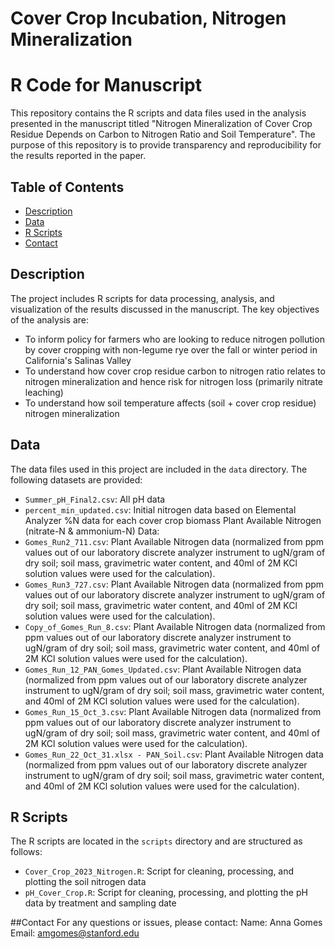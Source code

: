 # Cover Crop Incubation, Nitrogen Mineralization
# R Code for Manuscript
This repository contains the R scripts and data files used in the analysis presented in the manuscript titled "Nitrogen Mineralization of Cover Crop Residue Depends on Carbon to Nitrogen Ratio and Soil Temperature". The purpose of this repository is to provide transparency and reproducibility for the results reported in the paper.

## Table of Contents
- [Description](#description)
- [Data](#data)
- [R Scripts](#r-scripts)
- [Contact](#contact)

## Description
The project includes R scripts for data processing, analysis, and visualization of the results discussed in the manuscript. The key objectives of the analysis are:
- To inform policy for farmers who are looking to reduce nitrogen pollution by cover cropping with non-legume rye over the fall or winter period in California's Salinas Valley
- To understand how cover crop residue carbon to nitrogen ratio relates to nitrogen mineralization and hence risk for nitrogen loss (primarily nitrate leaching)
- To understand how soil temperature affects (soil + cover crop residue) nitrogen mineralization 

## Data
The data files used in this project are included in the `data` directory. The following datasets are provided:
- `Summer_pH_Final2.csv`: All pH data
- `percent_min_updated.csv`: Initial nitrogen data based on Elemental Analyzer %N data for each cover crop biomass
Plant Available Nitrogen (nitrate-N & ammonium-N) Data:
- `Gomes_Run2_711.csv`: Plant Available Nitrogen data (normalized from ppm values out of our laboratory discrete analyzer instrument to ugN/gram of dry soil; soil mass, gravimetric water content, and 40ml of 2M KCl solution values were used for the calculation).
- `Gomes_Run3_727.csv`: Plant Available Nitrogen data (normalized from ppm values out of our laboratory discrete analyzer instrument to ugN/gram of dry soil; soil mass, gravimetric water content, and 40ml of 2M KCl solution values were used for the calculation).
- `Copy_of_Gomes_Run_8.csv`: Plant Available Nitrogen data (normalized from ppm values out of our laboratory discrete analyzer instrument to ugN/gram of dry soil; soil mass, gravimetric water content, and 40ml of 2M KCl solution values were used for the calculation).
- `Gomes_Run_12_PAN_Gomes_Updated.csv`: Plant Available Nitrogen data (normalized from ppm values out of our laboratory discrete analyzer instrument to ugN/gram of dry soil; soil mass, gravimetric water content, and 40ml of 2M KCl solution values were used for the calculation).
- `Gomes_Run_15_Oct_3.csv`: Plant Available Nitrogen data (normalized from ppm values out of our laboratory discrete analyzer instrument to ugN/gram of dry soil; soil mass, gravimetric water content, and 40ml of 2M KCl solution values were used for the calculation).
- `Gomes_Run_22_Oct_31.xlsx - PAN_Soil.csv`: Plant Available Nitrogen data (normalized from ppm values out of our laboratory discrete analyzer instrument to ugN/gram of dry soil; soil mass, gravimetric water content, and 40ml of 2M KCl solution values were used for the calculation).


## R Scripts
The R scripts are located in the `scripts` directory and are structured as follows:
- `Cover_Crop_2023_Nitrogen.R`: Script for cleaning, processing, and plotting the soil nitrogen data
- `pH_Cover_Crop.R`: Script for cleaning, processing, and plotting the pH data by treatment and sampling date

##Contact
For any questions or issues, please contact:
Name: Anna Gomes
Email: amgomes@stanford.edu
